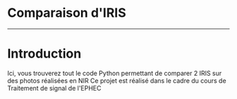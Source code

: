 # Comparaison d'IRIS

***

# Introduction
Ici, vous trouverez tout le code Python permettant de comparer 2 IRIS sur des photos réalisées en NIR
Ce projet est réalisé dans le cadre du cours de Traitement de signal de l'EPHEC
